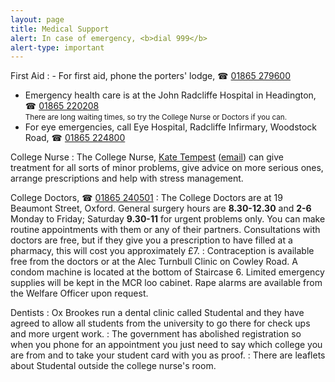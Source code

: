 ```yaml
---
layout: page
title: Medical Support
alert: In case of emergency, <b>dial 999</b>
alert-type: important
---
```

First Aid
: - For first aid, phone the porters' lodge, ☎ [01865 279600](tel:01865279600)
  - Emergency health care is at the John Radcliffe Hospital in Headington,
    ☎ [01865 220208](tel:01865220208)  
    <small>There are long waiting times, so try the College Nurse or Doctors if you can.</small>
  - For eye emergencies, call Eye Hospital, Radcliffe Infirmary, Woodstock Road,
    ☎ [01865 224800](tel:01865224800)

College Nurse
: The College Nurse, [Kate Tempest](http://www.exeter.ox.ac.uk/kate-tempest)
([email](mailto:nurse@exeter.ox.ac.uk)) can give treatment for all sorts of minor problems,
give advice on more serious ones, arrange prescriptions and help with
stress management.

College Doctors, ☎ [01865 240501](tel:01865240501)
: The College Doctors are at 19 Beaumont Street, Oxford.
General surgery hours are **8.30-12.30** and **2-6** Monday to Friday;
Saturday **9.30-11** for urgent problems only. You can make routine
appointments with them or any of their partners. Consultations with doctors
are free, but if they give you a prescription to have filled at a pharmacy,
this will cost you approximately £7.
: Contraception is available free from the doctors or at the Alec Turnbull
Clinic on Cowley Road. A condom machine is located at the bottom of
Staircase 6. Limited emergency supplies will be kept in the MCR loo
cabinet. Rape alarms are available from the Welfare Officer upon request.

Dentists
: Ox Brookes run a dental clinic called Studental and they have agreed to
allow all students from the university to go there for check ups and more
urgent work.
: The government has abolished registration so when you phone for an appointment
you just need to say which college you are from and to take your student
card with you as proof.
: There are leaflets about Studental outside the college nurse's room.

